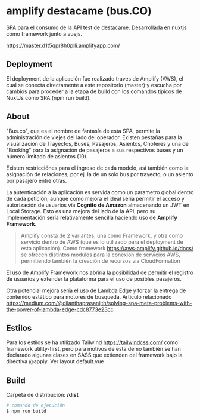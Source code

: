 # amplify destacame (bus.CO)

SPA para el consumo de la API test de destacame. Desarrollada en nuxtjs como framework junto a vuejs.

https://master.d1t5qpr8h0pili.amplifyapp.com/

## Deployment

El deployment de la aplicación fue realizado traves de Amplify (AWS), el cual
se conecta directamente a este repositorio (master) y escucha por cambios para proceder a la etapa de build con los comandos tipicos de NuxtJs como SPA (npm run build).

## About

"Bus.co", que es el nombre de fantasía de esta SPA, permite la administración de viejes del lado del operador. Existen pestañas para la visualización de Trayectos, Buses, Pasajeros, Asientos, Choferes y una de "Booking" para la asignación de pasajeros a sus respectivos buses y un número limitado de asientos (10).

Existen restricciónes para el ingreso de cada modelo, así también como la asignación de relaciones, por ej. la de un solo bus por trayecto, o un asiento por pasajero entre otras.

La autenticación a la aplicación es servida como un parametro global dentro de cada petición, aunque como mejora el ideal sería permitir el acceso y autorización de usuarios vía **Cognito de Amazon** almacenando un JWT en Local Storage. Esto es una mejora del lado de la API, pero su implementación sería relativamente sencilla haciendo uso de **Amplify Framework**.

> Amplify consta de 2 variantes, una como Framework, y otra como servicio dentro de AWS (que es lo utilizado para el deployment de esta aplicación). Como framework https://aws-amplify.github.io/docs/ se ofrecen distintos modulos para la conexión de servicios AWS, permitiendo también la creación de recursos vía CloudFormation

El uso de Amplify Framework nos abriría la posibilidad de permitir el registro de usuarios y extender la plataforma para el uso de posibles pasajeros.

Otra potencial mejora sería el uso de Lambda Edge y forzar la entrega de contenido estático para motores de busqueda. Articulo relacionado https://medium.com/@dilanthaprasanjith/solving-spa-meta-problems-with-the-power-of-lambda-edge-cdc8773e23cc

## Estilos

Para los estilos se ha utilizado Tailwind https://tailwindcss.com/ como framework utility-first, pero para motivos de esta demo también se han declarado algunas clases en SASS que extienden del framework bajo la directiva @apply. Ver layout default.vue


## Build

Carpeta de distribución: **/dist**

``` bash
# comando de ejecución
$ npm run build
```

